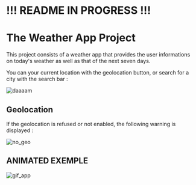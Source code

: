 # !!! README IN PROGRESS !!!

# The Weather App Project

This project consists of a weather app that provides the user informations on today's weather as well as that of the next seven days.

You can your current location with the geolocation button, or search for a city with the search bar :

![daaaam](https://github.com/user-attachments/assets/5e3c2b79-dc58-4c2d-b688-a63b528bd146)

## Geolocation

If the geolocation is refused or not enabled, the following warning is displayed : <br/>

![no_geo](https://github.com/user-attachments/assets/a0a9f634-e002-40c8-bc95-067d9f88bd2a)

## ANIMATED EXEMPLE

![gif_app](https://github.com/user-attachments/assets/c3eddc64-2023-448c-8e15-62880ab7ee1e)
